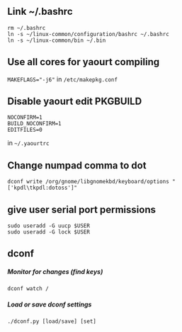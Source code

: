 ## Link ~/.bashrc
```
rm ~/.bashrc
ln -s ~/linux-common/configuration/bashrc ~/.bashrc
ln -s ~/linux-common/bin ~/.bin
```

## Use all cores for yaourt compiling
`MAKEFLAGS="-j6"` in `/etc/makepkg.conf`

## Disable yaourt edit PKGBUILD
```
NOCONFIRM=1
BUILD_NOCONFIRM=1
EDITFILES=0
```
in `~/.yaourtrc`

## Change numpad comma to dot
```
dconf write /org/gnome/libgnomekbd/keyboard/options "['kpdl\tkpdl:dotoss']"
```

## give user serial port permissions
```
sudo useradd -G uucp $USER
sudo useradd -G lock $USER
```

## dconf

##### Monitor for changes (find keys)
```
dconf watch /
```

##### Load or save dconf settings
```
./dconf.py [load/save] [set]
```
